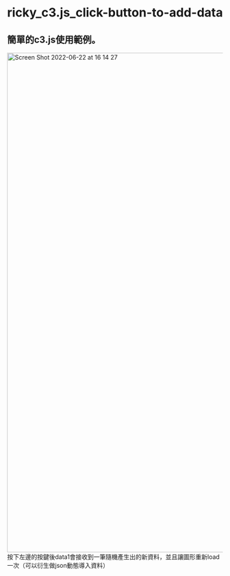 # ricky_c3.js_click-button-to-add-data

## 簡單的c3.js使用範例。

<img width="1167" alt="Screen Shot 2022-06-22 at 16 14 27" src="https://user-images.githubusercontent.com/42745845/174979058-519a10f0-5d12-4a9c-81c3-7a146480c018.png">
按下左邊的按鍵後data1會接收到一筆隨機產生出的新資料，並且讓圖形重新load一次（可以衍生做json動態導入資料）
